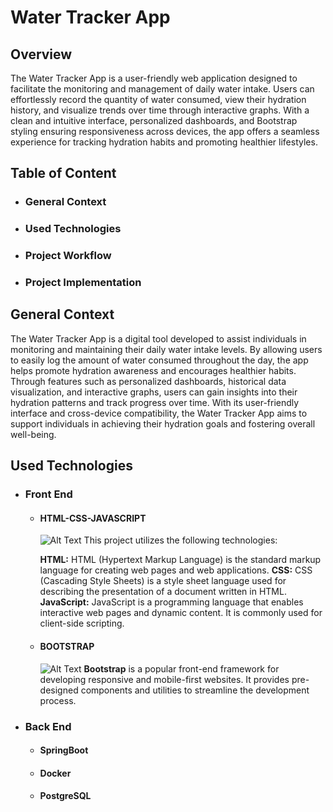 # Water Tracker App

## Overview

The Water Tracker App is a user-friendly web application designed to facilitate the monitoring and management of daily water intake. Users can effortlessly record the quantity of water consumed, view their hydration history, and visualize trends over time through interactive graphs. With a clean and intuitive interface, personalized dashboards, and Bootstrap styling ensuring responsiveness across devices, the app offers a seamless experience for tracking hydration habits and promoting healthier lifestyles.

## Table of Content

- ### General Context
- ### Used Technologies
- ### Project Workflow
- ### Project Implementation

## General Context

The Water Tracker App is a digital tool developed to assist individuals in monitoring and maintaining their daily water intake levels. By allowing users to easily log the amount of water consumed throughout the day, the app helps promote hydration awareness and encourages healthier habits. Through features such as personalized dashboards, historical data visualization, and interactive graphs, users can gain insights into their hydration patterns and track progress over time. With its user-friendly interface and cross-device compatibility, the Water Tracker App aims to support individuals in achieving their hydration goals and fostering overall well-being.

## Used Technologies

- ### Front End
  - #### HTML-CSS-JAVASCRIPT
    ![Alt Text](https://github.com/salaaaheddine/WaterTrackerApp/edit/main/readmeimgs/HtmlCssJs.jpeg)
    This project utilizes the following technologies:

    **HTML:** HTML (Hypertext Markup Language) is the standard markup language for creating web pages and web applications.
    **CSS:** CSS (Cascading Style Sheets) is a style sheet language used for describing the presentation of a document written in HTML.
    **JavaScript:** JavaScript is a programming language that enables interactive web pages and dynamic content. It is commonly used for client-side scripting.
    
  - #### BOOTSTRAP
    ![Alt Text](https://github.com/salaaaheddine/WaterTrackerApp/edit/main/readmeimgs/Bootstrap.jpeg)
    **Bootstrap** is a popular front-end framework for developing responsive and mobile-first websites. It provides pre-designed components and utilities to streamline the development process.
    
- ### Back End
  - #### SpringBoot
  - #### Docker
  - #### PostgreSQL

    


